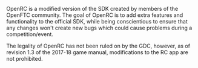 OpenRC is a modified version of the SDK created by members of the OpenFTC community.
The goal of OpenRC is to add extra features and functionality to the official SDK,
while being conscientious to ensure that any changes won't create new bugs which could
cause problems during a competition/event.

The legality of OpenRC has not been ruled on by the GDC, however, as of revision 1.3 of
the 2017-18 game manual, modifications to the RC app are not prohibited.